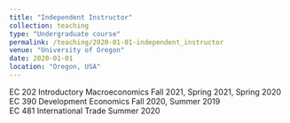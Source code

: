 ```yaml
---
title: "Independent Instructor"
collection: teaching
type: "Undergraduate course"
permalink: /teaching/2020-01-01-independent_instructor
venue: "University of Oregon"
date: 2020-01-01
location: "Oregon, USA"
---
```


EC 202 Introductory Macroeconomics Fall 2021, Spring 2021, Spring 2020 <br>
EC 390 Development Economics Fall 2020, Summer 2019 <br>
EC 481 International Trade Summer 2020
